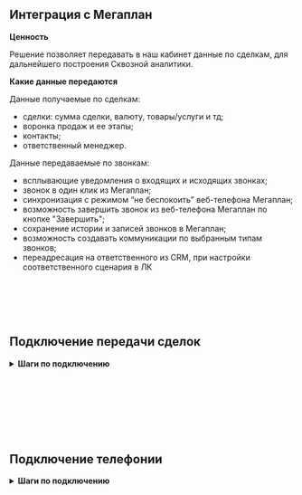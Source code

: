 ## Интеграция с Мегаплан <br />  

**Ценность** <br />  

Решение позволяет передавать в наш кабинет данные по сделкам, для дальнейшего построения Сквозной аналитики. <br />   

 **Какие данные передаются**   <br />  

 Данные получаемые по сделкам:    <br />
- сделки: сумма сделки, валюту, товары/услуги и тд;  
- воронка продаж и ее этапы;  
- контакты;  
- ответственный менеджер.  <br />  

Данные передаваемые по звонкам:  <br />

- всплывающие уведомления о входящих и исходящих звонках;
- звонок в один клик из Мегаплан;
- синхронизация с режимом “не беспокоить” веб-телефона Мегаплан;
- возможность завершить звонок из веб-телефона Мегаплан по кнопке "Завершить";
- сохранение истории и записей звонков в Мегаплан;
- возможность создавать коммуникации по выбранным типам звонков;
- переадресация на ответственного из CRM, при настройки соответственного сценария в ЛК <br />

<br />
<br />
<br />
<br />

## Подключение передачи сделок   <br />


<details>
 <summary style="font-weight:bold;"> Шаги по подключению </summary> <br />


1. Укажите **Учетные данные** <br /> 

Для авторизации в мегаплан необходимо: <br />  

- нажать "Авторизация в Мегаплан";
- если ранеее добавляли учетные данные Мегаплан, то выбрать их из списка, если нет, то нажать "Добавить учетные данные";
- заполнить значения:
  - название;
  - логин(username) и пароль(password) от Мегаплан;
  - домен Мегаплан в формате https://mp361546.megaplan.ru , часть 'mp361546' будет у каждого клиента уникальной.
    
После добавления учетных данных на странице появятся Параметры интеграции.

2. Нажмите **Активен** на этой странице. <br />  
3. Создайте приложение в Мегаплан на Webhook url сервиса UIS из настроек.  <br />  

![image](megaplan_app.gif) 
<br />  

4.  Нажмите сохранить <br />  

После подключения интеграции сделки будут попадать в  Сырые данные -> Сделки.  <br />  
Для проверки корректности работы интеграции создайте тестовую сделку в Мегаплан.

</details> 

<br />
<br />
<br />
<br />
<br />
<br />
<br />

## Подключение телефонии   <br />

<details>
 <summary style="font-weight:bold;"> Шаги по подключению </summary> <br />

1. Укажите **Учетные данные** <br /> 

Для авторизации в мегаплан необходимо: <br />  

- нажать "Авторизация в Мегаплан";
- если ранеее добавляли учетные данные Мегаплан, то выбрать их из списка, если нет, то нажать "Добавить учетные данные";
- заполнить значения:
  - название;
  - логин(username) и пароль(password) от Мегаплан;
  - домен Мегаплан в формате https://mp361546.megaplan.ru , часть 'mp361546' будет у каждого клиента уникальной.
    
После добавления учетных данных на странице появятся Параметры интеграции.

2. Нажмите **Активен** на этой странице. <br />
3. **Создавать коммуникацию по звонку** - настройка позволяет создавать коммуникации в разделе "Клиенты" - "Коммуникации" с типом "Звонок" после завершения звонка. <br />
При её выборе выводятся дополнительные настройки передачи коммуникаций: <br />
  - **Создание коммуникации по типам звонков** - добавьте необходимые типы звонков, по которым необходимо создавать коммуникацию в требуемом статусе. <br />
  - **Длительность коммуникации** - укажите время в минутах, которое необходимо добавлять к времени начала коммуникации, при формировании времени окончания. По умолчанию указано 120 минут (2 часа). <br />
  
4. В Мегаплан заполните настройку телефонии ....
5. 
   



 </details> 
